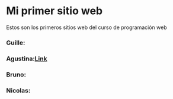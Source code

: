 # Mi primer sitio web
Estos son los primeros sitios web del curso de programación web

### Guille: 
### Agustina:<a href="https://conectarlab-mendoza.github.io/mi-primer-sitio-web/Nach 2.0/Mi-primer-sitio-web-conectarLAB-main/index.html">Link</a>
### Bruno:
### Nicolas:
